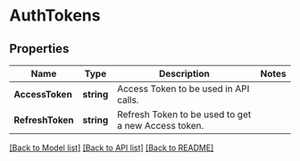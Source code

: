 # AuthTokens

## Properties

Name | Type | Description | Notes
------------ | ------------- | ------------- | -------------
**AccessToken** | **string** | Access Token to be used in API calls. | 
**RefreshToken** | **string** | Refresh Token to be used to get a new Access token. | 

[[Back to Model list]](../README.md#documentation-for-models) [[Back to API list]](../README.md#documentation-for-api-endpoints) [[Back to README]](../README.md)


